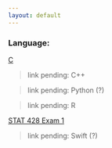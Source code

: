 ```yaml
---
layout: default
---
```


### Language: 
[C](./c-projects.html)

> link pending: C++

> link pending: Python (?)

> link pending: R

[STAT 428 Exam 1](https://github.com/AdamTKoy/r-projects/exam1.html)


> link pending: Swift (?)

